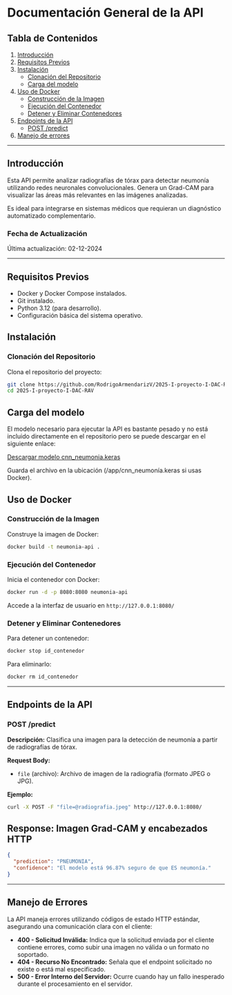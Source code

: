 
# Documentación General de la API

## Tabla de Contenidos
1. [Introducción](#introducción)
2. [Requisitos Previos](#requisitos-previos)
3. [Instalación](#instalación)
   - [Clonación del Repositorio](#clonación-del-repositorio)
   - [Carga del modelo](#carga-del-modelo)
4. [Uso de Docker](#uso-de-docker)
   - [Construcción de la Imagen](#construcción-de-la-imagen)
   - [Ejecución del Contenedor](#ejecución-del-contenedor)
   - [Detener y Eliminar Contenedores](#detener-y-eliminar-contenedores)
5. [Endpoints de la API](#endpoints-de-la-api)
   - [POST /predict](#post-predict)
6. [Manejo de errores](#manejo-de-errores)

---

## Introducción
Esta API permite analizar radiografías de tórax para detectar neumonía utilizando redes neuronales convolucionales. Genera un Grad-CAM para visualizar las áreas más relevantes en las imágenes analizadas.

Es ideal para integrarse en sistemas médicos que requieran un diagnóstico automatizado complementario.

### Fecha de Actualización
Última actualización: 02-12-2024

---

## Requisitos Previos
- Docker y Docker Compose instalados.
- Git instalado.
- Python 3.12 (para desarrollo).
- Configuración básica del sistema operativo.

## Instalación

### Clonación del Repositorio
Clona el repositorio del proyecto:
```bash
git clone https://github.com/RodrigoArmendarizV/2025-I-proyecto-I-DAC-RAV.git
cd 2025-I-proyecto-I-DAC-RAV
```
## Carga del modelo

El modelo necesario para ejecutar la API es bastante pesado y no está incluido directamente en el repositorio pero se puede descargar en el siguiente enlace:
 
[Descargar modelo cnn_neumonia.keras](https://drive.google.com/file/d/1lIucaM2YqiQma1Z3UGR28jJuoSuR9XmT/view?usp=drive_link)

Guarda el archivo en la ubicación  (/app/cnn_neumonía.keras si usas Docker).
 
## Uso de Docker

### Construcción de la Imagen
Construye la imagen de Docker:
```bash
docker build -t neumonia-api .
```

### Ejecución del Contenedor
Inicia el contenedor con Docker:
```bash
docker run -d -p 8080:8080 neumonia-api
```
Accede a la interfaz de usuario en `http://127.0.0.1:8080/`

### Detener y Eliminar Contenedores
Para detener un contenedor:
```bash
docker stop id_contenedor
```
Para eliminarlo:
```bash
docker rm id_contenedor
```
---

## Endpoints de la API

### POST /predict
**Descripción:** Clasifica una imagen para la detección de neumonía a partir de radiografías de tórax.

**Request Body:**
- `file` (archivo): Archivo de imagen de la radiografía (formato JPEG o JPG).

**Ejemplo:**
```bash
curl -X POST -F "file=@radiografia.jpeg" http://127.0.0.1:8080/
```

**Response:**
Imagen Grad-CAM y encabezados HTTP
-  
```json
{
  "prediction": "PNEUMONIA",
  "confidence": "El modelo está 96.87% seguro de que ES neumonía."
}

```

---

## Manejo de Errores
La API maneja errores utilizando códigos de estado HTTP estándar, asegurando una comunicación clara con el cliente:
- **400 - Solicitud Inválida:** Indica que la solicitud enviada por el cliente contiene errores, como subir una imagen no válida o un formato no soportado.
- **404 - Recurso No Encontrado:** Señala que el endpoint solicitado no existe o está mal especificado.
- **500 - Error Interno del Servidor:** Ocurre cuando hay un fallo inesperado durante el procesamiento en el servidor.
